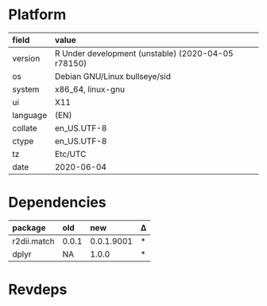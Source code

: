 # Platform

|field    |value                                              |
|:--------|:--------------------------------------------------|
|version  |R Under development (unstable) (2020-04-05 r78150) |
|os       |Debian GNU/Linux bullseye/sid                      |
|system   |x86_64, linux-gnu                                  |
|ui       |X11                                                |
|language |(EN)                                               |
|collate  |en_US.UTF-8                                        |
|ctype    |en_US.UTF-8                                        |
|tz       |Etc/UTC                                            |
|date     |2020-06-04                                         |

# Dependencies

|package     |old   |new        |Δ  |
|:-----------|:-----|:----------|:--|
|r2dii.match |0.0.1 |0.0.1.9001 |*  |
|dplyr       |NA    |1.0.0      |*  |

# Revdeps

